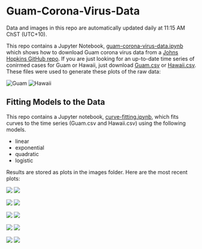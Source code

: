 # Guam-Corona-Virus-Data

Data and images in this repo are automatically updated daily at 11:15 AM ChST (UTC+10).

This repo contains a Jupyter Notebook, [guam-corona-virus-data.ipynb](guam-corona-virus-data.ipynb) which shows how to download Guam corona virus data from a [Johns Hopkins GitHub repo](https://github.com/CSSEGISandData/COVID-19). If you are just looking for an up-to-date time series of conirmed cases for Guam or Hawaii, just download [Guam.csv](Guam.csv) or [Hawaii.csv](Hawaii.csv). These files were used to generate these plots of the raw data:

![Guam](images/Guam.png)
![Hawaii](images/Hawaii.png)

## Fitting Models to the Data

This repo contains a Jupyter notebook, [curve-fitting.ipynb](curve-fitting.ipynb), which fits curves to the time series (Guam.csv and Hawaii.csv)
using the following models.

* linear
* exponential
* quadratic
* logistic

Results are stored as plots in the images folder. Here are the most recent plots:

![](images/Guam-logistic_model-latest.png)
![](images/Hawaii-logistic_model-latest.png)

![](images/Guam-logistic-model-derivative-latest.png)
![](images/Hawaii-logistic-model-derivative-latest.png)

![](images/Guam-quadratic_model-latest.png)
![](images/Hawaii-quadratic_model-latest.png)

![](images/Guam-exponential_model-latest.png)
![](images/Hawaii-exponential_model-latest.png)

![](images/Guam-linear_model-latest.png)
![](images/Hawaii-linear_model-latest.png)

